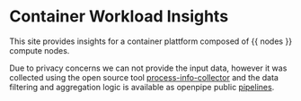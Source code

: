 # Container Workload Insights

This site provides insights for a container plattform composed of {{ nodes }} compute nodes.

Due to privacy concerns we can not provide the input data, however it was collected using the open source tool [process-info-collector](https://github.com/vshn/process-info-collector) and the data filtering and aggregation logic is available as openpipe public [pipelines](pipelines/).

